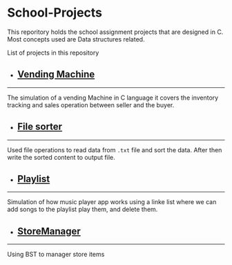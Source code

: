 # School-Projects

This reporitory holds the school assignment projects that are designed in C.
Most concepts used are Data structures related.

List of projects in this repository

* ## [Vending Machine](./VendingMachine/)

------------------------------------------

The simulation of a vending Machine in C language it covers the inventory tracking and sales operation between seller and the buyer.

* ## [File sorter](./SortMyData/)

----------------------------------

Used file operations to read data from `.txt` file and sort the data. After then write the sorted content to output file.

* ## [Playlist](./Playlist/)

----------------------------

Simulation of how music player app works using a linke list where we can add songs to the playlist play them, and delete them.

* ## [StoreManager](./StoreManager/)

------------------------------------

Using BST to manager store items
